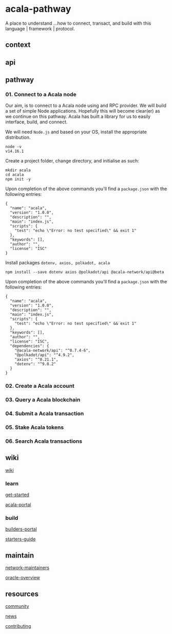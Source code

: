 # acala-pathway

A place to understand ...how to connect, transact, and build with this language | framework | protocol.

## context

## api

## pathway

### 01. Connect to a Acala node

Our aim, is to connect to a Acala node using and RPC provider.
We will build a set of simple Node applications.
Hopefully this will become clear(er) as we continue on this pathway.
Acala has built a library for us to easily interface, build, and connect.

We will need `Node.js` and based on your OS, install the appropriate distribution.

```
node -v
v14.16.1
```

Create a project folder, change directory, and initialise as such:

```
mkdir acala
cd acala
npm init -y
```

Upon completion of the above commands you'll find a `package.json` with the following entries:

```
{
  "name": "acala",
  "version": "1.0.0",
  "description": "",
  "main": "index.js",
  "scripts": {
    "test": "echo \"Error: no test specified\" && exit 1"
  },
  "keywords": [],
  "author": "",
  "license": "ISC"
}
```

Install packages `dotenv, axios, polkadot, acala`

```
npm install --save dotenv axios @polkadot/api @acala-network/api@beta
```

Upon completion of the above commands you'll find a `package.json` with the following entries:

```
{
  "name": "acala",
  "version": "1.0.0",
  "description": "",
  "main": "index.js",
  "scripts": {
    "test": "echo \"Error: no test specified\" && exit 1"
  },
  "keywords": [],
  "author": "",
  "license": "ISC",
  "dependencies": {
    "@acala-network/api": "^0.7.4-6",
    "@polkadot/api": "^4.9.2",
    "axios": "^0.21.1",
    "dotenv": "^9.0.2"
  }
}
```

### 02. Create a Acala account

### 03. Query a Acala blockchain

### 04. Submit a Acala transaction

### 05. Stake Acala tokens

### 06. Search Acala transactions

## wiki

[wiki](https://wiki.acala.network/)

### learn

[get-started](https://wiki.acala.network/learn/get-started)

[acala-portal](https://wiki.acala.network/general/acala-portal)

### build

[builders-portal](https://wiki.acala.network/build/builders-portal)

[starters-guide](https://wiki.acala.network/build/development-guide)

## maintain

[network-maintainers](https://wiki.acala.network/maintain/network-maintainers)

[oracle-overview](https://wiki.acala.network/learn/basics/oracle)

## resources

[community](https://wiki.acala.network/general/acala-portal/community)

[news](https://wiki.acala.network/general/acala-portal/news)

[contributing](https://wiki.acala.network/misc/contributing)

